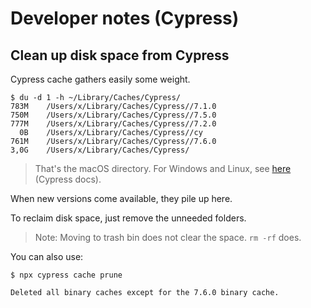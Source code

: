 # Developer notes (Cypress)

## Clean up disk space from Cypress

Cypress cache gathers easily some weight.

```
$ du -d 1 -h ~/Library/Caches/Cypress/
783M	/Users/x/Library/Caches/Cypress//7.1.0
750M	/Users/x/Library/Caches/Cypress//7.5.0
777M	/Users/x/Library/Caches/Cypress//7.2.0
  0B	/Users/x/Library/Caches/Cypress//cy
761M	/Users/x/Library/Caches/Cypress//7.6.0
3,0G	/Users/x/Library/Caches/Cypress/
```

>That's the macOS directory. For Windows and Linux, see [here](https://docs.cypress.io/guides/getting-started/installing-cypress#Binary-cache) (Cypress docs).

When new versions come available, they pile up here.

To reclaim disk space, just remove the unneeded folders.

>Note: Moving to trash bin does not clear the space. `rm -rf` does.

You can also use:

```
$ npx cypress cache prune

Deleted all binary caches except for the 7.6.0 binary cache.
```

<!-- disabled
**More depth:**

- [Cleaning Up Space on Development Machine](https://glebbahmutov.com/blog/cleaning-up-space/#cleaning-old-cypress-binaries) (blog, Apr 2020)
-->
